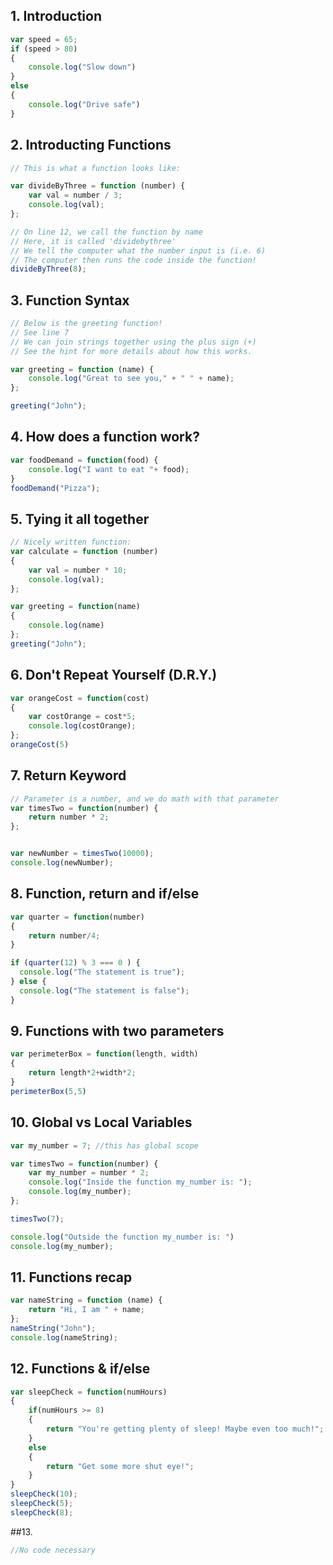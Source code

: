 ## 1. Introduction
```script.js
var speed = 65;
if (speed > 80) 
{
	console.log("Slow down")
} 
else 
{
	console.log("Drive safe")
}
```
## 2. Introducting Functions
```script.js
// This is what a function looks like:

var divideByThree = function (number) {
    var val = number / 3;
    console.log(val);
};

// On line 12, we call the function by name
// Here, it is called 'dividebythree'
// We tell the computer what the number input is (i.e. 6)
// The computer then runs the code inside the function!
divideByThree(8);
```
## 3. Function Syntax
```script.js
// Below is the greeting function!
// See line 7
// We can join strings together using the plus sign (+)
// See the hint for more details about how this works.

var greeting = function (name) {
    console.log("Great to see you," + " " + name);
};

greeting("John");

```
## 4. How does a function work?
```script.js
var foodDemand = function(food) {
    console.log("I want to eat "+ food);
}
foodDemand("Pizza");
```
## 5. Tying it all together
```script.js
// Nicely written function:
var calculate = function (number) 
{
    var val = number * 10;
    console.log(val);
};

var greeting = function(name) 
{
    console.log(name)
};
greeting("John");
```
## 6. Don't Repeat Yourself (D.R.Y.)
```script.js
var orangeCost = function(cost)
{
    var costOrange = cost*5;
    console.log(costOrange);
};
orangeCost(5)
```
## 7. Return Keyword
```script.js
// Parameter is a number, and we do math with that parameter
var timesTwo = function(number) {
    return number * 2;
};


var newNumber = timesTwo(10000);
console.log(newNumber);
```
## 8. Function, return and if/else
```script.js
var quarter = function(number)
{
    return number/4;
}

if (quarter(12) % 3 === 0 ) {
  console.log("The statement is true");
} else {
  console.log("The statement is false");
}

```
## 9. Functions with two parameters
```script.js
var perimeterBox = function(length, width)
{
    return length*2+width*2;    
}
perimeterBox(5,5)
```
## 10. Global vs Local Variables
```script.js
var my_number = 7; //this has global scope

var timesTwo = function(number) {
    var my_number = number * 2;
    console.log("Inside the function my_number is: ");
    console.log(my_number);
}; 

timesTwo(7);

console.log("Outside the function my_number is: ")
console.log(my_number);
```
## 11. Functions recap
```script.js
var nameString = function (name) {
	return "Hi, I am " + name;
};
nameString("John");
console.log(nameString);
```
## 12. Functions & if/else
```script.js
var sleepCheck = function(numHours)
{
    if(numHours >= 8)
    {
        return "You're getting plenty of sleep! Maybe even too much!";
    }
    else
    {
        return "Get some more shut eye!"; 
    }
}
sleepCheck(10);
sleepCheck(5);
sleepCheck(8);
```
##13.
```script.js
//No code necessary
```
